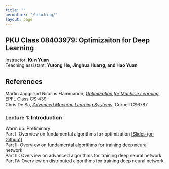 ```yaml
---
title: ""
permalink: "/teaching/"
layout: page
---
```


## PKU Class 08403979: Optimizaiton for Deep Learning

Instructor: **Kun Yuan** <br>
Teaching assistant: **Yutong He, Jinghua Huang, and Hao Yuan**

## References
Martin Jaggi and Nicolas Flammarion, *[Optimization for Machine Learning](https://github.com/epfml/OptML_course)*, EPFL Class CS-439 <br>
Chris De Sa, *[Advanced Machine Learning Systems](https://www.cs.cornell.edu/courses/cs6787/2021fa/)*, Cornell CS6787

### Lecture 1: Introduction <br>
Warm up: Preliminary <br>
Part I: Overview on fundamental algorithms for optimization [[Slides (on Github)]](https://github.com/kunyuan827/kunyuan827.github.io/raw/master/resources/introduction_part1.pdf) <br>
Part II: Overview on fundamental algorithms for training deep neural network <br>
Part III: Overview on advanced algorithms for training deep neural network <br>
Part IV: Overview on distributed algorithms for training deep neural network <br>




  
